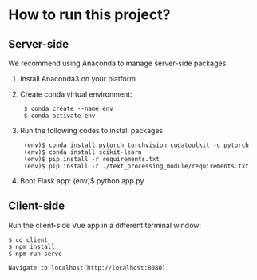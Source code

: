 # How to run this project?

## Server-side

We recommend using Anaconda to manage server-side packages.

1. Install Anaconda3 on your platform

2. Create conda virtual environment:


        $ conda create --name env
        $ conda activate env


3. Run the following codes to install packages:


        (env)$ conda install pytorch torchvision cudatoolkit -c pytorch
        (env)$ conda install scikit-learn
        (env)$ pip install -r requirements.txt
        (env)$ pip install -r ./text_processing_module/requirements.txt


4. Boot Flask app: 
    (env)$ python app.py


## Client-side

Run the client-side Vue app in a different terminal window:


    $ cd client
    $ npm install
    $ npm run serve
    
    Navigate to localhost(http://localhost:8080)
